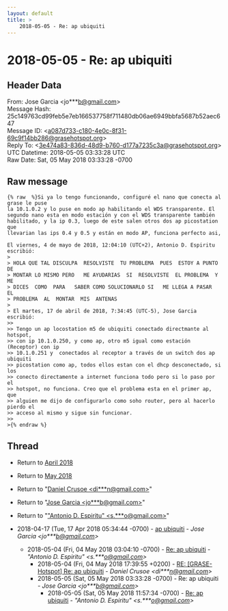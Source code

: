 ```yaml
---
layout: default
title: >
    2018-05-05 - Re: ap ubiquiti
---
```


# 2018-05-05 - Re: ap ubiquiti

## Header Data

From: Jose Garcia \<jo***b@gmail.com\><br>
Message Hash: 25c149763cd99feb5e7eb166537758f711480db06ae6949bbfa5687b52aec647<br>
Message ID: \<a087d733-c180-4e0c-8f31-69c9f14bb286@grasehotspot.org\><br>
Reply To: \<3e474a83-836d-48d9-b760-d177a7235c3a@grasehotspot.org\><br>
UTC Datetime: 2018-05-05 03:33:28 UTC<br>
Raw Date: Sat, 05 May 2018 03:33:28 -0700<br>

## Raw message

```
{% raw  %}Si ya lo tengo funcionando, configuré el nano que conecta al grase le puse 
la 10.1.0.2 y lo puse en modo ap habilitando el WDS transparente. El 
segundo nano esta en modo estación y con el WDS transparente también 
habilitado, y la ip 0.3, luego de este salen otros dos ap picostation que 
llevarian las ips 0.4 y 0.5 y están en modo AP, funciona perfecto asi,

El viernes, 4 de mayo de 2018, 12:04:10 (UTC+2), Antonio D. Espiritu 
escribió:
>
> HOLA QUE TAL DISCULPA  RESOLVISTE  TU PROBLEMA  PUES  ESTOY A PUNTO DE 
> MONTAR LO MISMO PERO   ME AYUDARIAS  SI  RESOLVISTE  EL PROBLEMA  Y  ME 
> DICES  COMO  PARA   SABER COMO SOLUCIONARLO SI   ME LLEGA A PASAR  EL 
> PROBLEMA  AL  MONTAR  MIS  ANTENAS
>
> El martes, 17 de abril de 2018, 7:34:45 (UTC-5), Jose Garcia escribió:
>>
>> Tengo un ap locostation m5 de ubiquiti conectado directmante al hotspot, 
>> con ip 10.1.0.250, y como ap, otro m5 igual como estación (Receptor) con ip 
>> 10.1.0.251 y  conectados al receptor a través de un switch dos ap ubiquiti 
>> picostation como ap, todos ellos estan con el dhcp desconectado, si los 
>> conecto directamente a internet funciona todo pero si lo paso por el 
>> hotspot, no funciona. Creo que el problema esta en el primer ap, que 
>> alguien me dijo de configurarlo como soho router, pero al hacerlo pierdo el 
>> acceso al mismo y sigue sin funcionar.
>>
>{% endraw %}
```

## Thread

+ Return to [April 2018](/archive/2018/04)
+ Return to [May 2018](/archive/2018/05)

+ Return to "[Daniel Crusoe <di***n<span>@</span>gmail.com>](/authors/di___n_at_gmail_com)"
+ Return to "[Jose Garcia <jo***b<span>@</span>gmail.com>](/authors/jo___b_at_gmail_com)"
+ Return to "["Antonio D. Espiritu" <s.***o<span>@</span>gmail.com>](/authors/s____o_at_gmail_com)"

+ 2018-04-17 (Tue, 17 Apr 2018 05:34:44 -0700) - [ap ubiquiti](/archive/2018/04/b6bf053a24f428d50d341a4b801d580cc8b9715c19521aab9c8bd071c7ffd18d) - _Jose Garcia \<jo***b@gmail.com\>_
  + 2018-05-04 (Fri, 04 May 2018 03:04:10 -0700) - [Re: ap ubiquiti](/archive/2018/05/4a8009dc1397c5c11027d017109f9e1355e0a3a0644f7e01b6d312b36738f1fc) - _"Antonio D. Espiritu" \<s.***o@gmail.com\>_
    + 2018-05-04 (Fri, 04 May 2018 17:39:55 +0200) - [RE: [GRASE-Hotspot] Re: ap ubiquiti](/archive/2018/05/754565356524ae050ed9b536c0130b9bf9531f277409cd8fccc41b464f9a5c9b) - _Daniel Crusoe \<di***n@gmail.com\>_
    + 2018-05-05 (Sat, 05 May 2018 03:33:28 -0700) - Re: ap ubiquiti - _Jose Garcia \<jo***b@gmail.com\>_
      + 2018-05-05 (Sat, 05 May 2018 11:57:34 -0700) - [Re: ap ubiquiti](/archive/2018/05/cba9d892ab714f9ac43a068ca2c6a61f7e556adc6a2c77cd83446ba12a5b7ab2) - _"Antonio D. Espiritu" \<s.***o@gmail.com\>_

